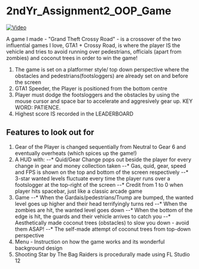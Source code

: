 # 2ndYr_Assignment2_OOP_Game

[![Video](http://img.youtube.com/vi/wBWKu135DBI/0.jpg)](https://www.youtube.com/watch?v= "Video")

A game I made - "Grand Theft Crossy Road" - is a crossover of the two influential games I love, GTA1 + Crossy Road, is where the player IS the vehicle and tries to avoid running over pedestrians, officials (apart from zombies) and coconut trees in order to win the game!

1. The game is set on a platformer style/ top down perspective where the obstacles and pedestrians(footsloggers) are already set on and before the screen
2. GTA1 Speeder, the Player is positioned from the bottom centre 
3. Player must dodge the footsloggers and the obstacles by using the mouse cursor and space bar to accelerate and aggresively gear up.
   KEY WORD: PATIENCE.
4. Highest score IS recorded in the LEADERBOARD

## Features to look out for
1. Gear of the Player is changed sequentially from Neutral to Gear 6 and eventually overheats (which spices up the game!)
2. A HUD with: 
--* Quid/Gear Change pops out beside the player for every change in gear and money collection taken
--* Gas, quid, gear, speed and FPS is shown on the top and bottom of the screen respectively
--* 3-star wanted levels fluctuate every time the player runs over a footslogger at the top-right of the screen
--* Credit from 1 to 0 when player hits spacebar, just like a classic arcade game
3. Game
--* When the Gardais/pedestrians/Trump are bumped, the wanted level goes up higher and their head terrifyingly turns red
--* When the zombies are hit, the wanted level goes down
--* When the bottom of the edge is hit, the guards and their vehicle arrives to catch you
--* Aesthetically made coconut trees (obstacles) to slow you down - avoid them ASAP!
--* The self-made attempt of coconut trees from top-down perspective
4. Menu - Instruction on how the game works and its wonderful background design
5. Shooting Star by The Bag Raiders is procedurally made using FL Studio 12

